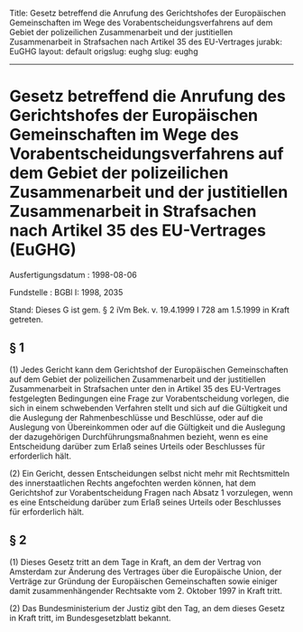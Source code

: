 Title: Gesetz betreffend die Anrufung des Gerichtshofes der Europäischen Gemeinschaften
  im Wege des Vorabentscheidungsverfahrens auf dem Gebiet der polizeilichen Zusammenarbeit
  und der justitiellen Zusammenarbeit in Strafsachen nach Artikel 35 des EU-Vertrages
jurabk: EuGHG
layout: default
origslug: eughg
slug: eughg

---

# Gesetz betreffend die Anrufung des Gerichtshofes der Europäischen Gemeinschaften im Wege des Vorabentscheidungsverfahrens auf dem Gebiet der polizeilichen Zusammenarbeit und der justitiellen Zusammenarbeit in Strafsachen nach Artikel 35 des EU-Vertrages (EuGHG)

Ausfertigungsdatum
:   1998-08-06

Fundstelle
:   BGBl I: 1998, 2035

Stand: Dieses G ist gem. § 2 iVm Bek. v. 19.4.1999 I 728 am 1.5.1999 in Kraft getreten.


## § 1

(1) Jedes Gericht kann dem Gerichtshof der Europäischen Gemeinschaften
auf dem Gebiet der polizeilichen Zusammenarbeit und der justitiellen
Zusammenarbeit in Strafsachen unter den in Artikel 35 des EU-Vertrages
festgelegten Bedingungen eine Frage zur Vorabentscheidung vorlegen,
die sich in einem schwebenden Verfahren stellt und sich auf die
Gültigkeit und die Auslegung der Rahmenbeschlüsse und Beschlüsse, oder
auf die Auslegung von Übereinkommen oder auf die Gültigkeit und die
Auslegung der dazugehörigen Durchführungsmaßnahmen bezieht, wenn es
eine Entscheidung darüber zum Erlaß seines Urteils oder Beschlusses
für erforderlich hält.

(2) Ein Gericht, dessen Entscheidungen selbst nicht mehr mit
Rechtsmitteln des innerstaatlichen Rechts angefochten werden können,
hat dem Gerichtshof zur Vorabentscheidung Fragen nach Absatz 1
vorzulegen, wenn es eine Entscheidung darüber zum Erlaß seines Urteils
oder Beschlusses für erforderlich hält.


## § 2

(1) Dieses Gesetz tritt an dem Tage in Kraft, an dem der Vertrag von
Amsterdam zur Änderung des Vertrages über die Europäische Union, der
Verträge zur Gründung der Europäischen Gemeinschaften sowie einiger
damit zusammenhängender Rechtsakte vom 2. Oktober 1997 in Kraft tritt.

(2) Das Bundesministerium der Justiz gibt den Tag, an dem dieses
Gesetz in Kraft tritt, im Bundesgesetzblatt bekannt.

